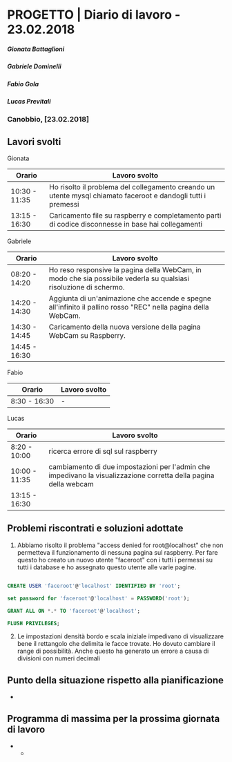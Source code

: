 # PROGETTO | Diario di lavoro - 23.02.2018
##### Gionata Battaglioni
##### Gabriele Dominelli
##### Fabio Gola
##### Lucas Previtali
### Canobbio, [23.02.2018]

## Lavori svolti
Gionata

|Orario        |Lavoro svolto                 |
|--------------|------------------------------|
|10:30 - 11:35 |Ho risolto il problema del collegamento creando un utente mysql chiamato faceroot e dandogli tutti i premessi|                
|13:15 - 16:30 |Caricamento file su raspberry e completamento parti di codice disconnesse in base hai collegamenti|


Gabriele

|Orario        |Lavoro svolto                 |
|--------------|------------------------------|
|08:20 - 14:20 |Ho reso responsive la pagina della WebCam, in modo che sia possibile vederla su qualsiasi risoluzione di schermo.|
|14:20 - 14:30 |Aggiunta di un'animazione che accende e spegne all'infinito il pallino rosso "REC" nella pagina della WebCam.|
|14:30 - 14:45 |Caricamento della nuova versione della pagina WebCam su Raspberry.|
|14:45 - 16:30 | |


Fabio

|Orario        |Lavoro svolto                 |
|--------------|------------------------------|
|8:30 - 16:30 |-|


Lucas


|Orario        |Lavoro svolto                 |
|--------------|------------------------------|
|8:20 - 10:00 | ricerca errore di sql sul raspberry |
|10:00 - 11:35 | cambiamento di due impostazioni per l'admin che impedivano la visualizzazione corretta della pagina della webcam |
|13:15 - 16:30 |  |



##  Problemi riscontrati e soluzioni adottate
1. Abbiamo risolto il problema "access denied for root@localhost" che non permetteva il funzionamento di nessuna pagina sul raspberry. 
Per fare questo ho creato un nuovo utente "faceroot" con i tutti i permessi su tutti i database e ho assegnato questo utente alle varie pagine.

```sql

CREATE USER 'faceroot'@'localhost' IDENTIFIED BY 'root';

set password for 'faceroot'@'localhost' = PASSWORD('root');

GRANT ALL ON *.* TO 'faceroot'@'localhost';

FLUSH PRIVILEGES;

```
2. Le impostazioni densità bordo e scala iniziale impedivano di visualizzare bene il rettangolo che delimita le facce trovate.
Ho dovuto cambiare il range di possibilità. Anche questo ha generato un errore a causa di divisioni con numeri decimali

##  Punto della situazione rispetto alla pianificazione
- 

## Programma di massima per la prossima giornata di lavoro
- -
